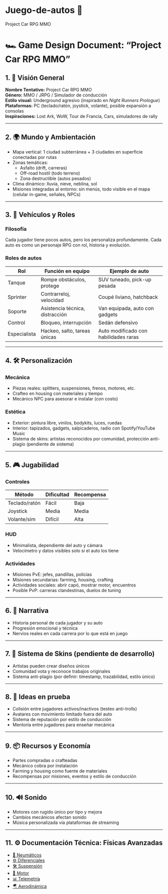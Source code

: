# Juego-de-autos 🚗
Project Car RPG MMO

# 🏎️ Game Design Document: “Project Car RPG MMO”

## 1. 🎯 Visión General

**Nombre Tentativo:** Project Car RPG MMO  
**Género:** MMO / JRPG / Simulador de conducción  
**Estilo visual:** Underground agresivo (inspirado en *Night Runners Prologue*)  
**Plataformas:** PC (teclado/ratón, joystick, volante), posible expansión a consolas  
**Inspiraciones:** Lost Ark, WoW, Tour de Francia, Cars, simuladores de rally

---

## 2. 🌍 Mundo y Ambientación

- Mapa vertical: 1 ciudad subterránea + 3 ciudades en superficie conectadas por rutas
- Zonas temáticas:
  - Asfalto (drift, carreras)
  - Off-road hostil (todo terreno)
  - Zona destructible (autos pesados)
- Clima dinámico: lluvia, nieve, neblina, sol
- Misiones integradas al entorno: sin menús, todo visible en el mapa (celular in-game, señales, NPCs)

---

## 3. 🚗 Vehículos y Roles

### Filosofía
Cada jugador tiene pocos autos, pero los personaliza profundamente. Cada auto es como un personaje RPG con rol, historia y evolución.

### Roles de autos
| Rol         | Función en equipo | Ejemplo de auto |
|-------------|------------------|------------------|
| Tanque      | Rompe obstáculos, protege | SUV tuneado, pick-up pesada |
| Sprinter    | Contrarreloj, velocidad | Coupé liviano, hatchback |
| Soporte     | Asistencia técnica, distracción | Van equipada, auto con gadgets |
| Control     | Bloqueo, interrupción | Sedán defensivo |
| Especialista| Hackeo, salto, tareas únicas | Auto modificado con habilidades raras |

---

## 4. 🛠️ Personalización

### Mecánica
- Piezas reales: splitters, suspensiones, frenos, motores, etc.
- Crafteo en housing con materiales y tiempo
- Mecánico NPC para asesorar e instalar (con costo)

### Estética
- Exterior: pintura libre, vinilos, bodykits, luces, ruedas
- Interior: tapizados, gadgets, salpicaderos, radio con Spotify/YouTube Music
- Sistema de skins: artistas reconocidos por comunidad, protección anti-plagio (pendiente de sistema)

---

## 5. 🎮 Jugabilidad

### Controles
| Método       | Dificultad | Recompensa |
|--------------|------------|------------|
| Teclado/ratón| Fácil      | Baja       |
| Joystick     | Media      | Media      |
| Volante/sim  | Difícil    | Alta       |

### HUD
- Minimalista, dependiente del auto y cámara
- Velocímetro y datos visibles solo si el auto los tiene

### Actividades
- Misiones PvE: jefes, pandillas, policías
- Misiones secundarias: farming, housing, crafting
- Actividades sociales: abrir capó, mostrar motor, encuentros
- Posible PvP: carreras clandestinas, duelos de tuning

---

## 6. 📖 Narrativa

- Historia personal de cada jugador y su auto
- Progresión emocional y técnica
- Nervios reales en cada carrera por lo que está en juego

---

## 7. 🧠 Sistema de Skins (pendiente de desarrollo)

- Artistas pueden crear diseños únicos
- Comunidad vota y reconoce trabajos originales
- Sistema anti-plagio (por definir: timestamp, trazabilidad, estilo único)

---

## 8. 🧪 Ideas en prueba

- Colisión entre jugadores activos/inactivos (testeo anti-trolls)
- Avatares con movimiento limitado fuera del auto
- Sistema de reputación por estilo de conducción
- Mentoría entre jugadores para enseñar mecánica

---

## 9. 📦 Recursos y Economía

- Partes compradas o crafteadas
- Mecánico cobra por instalación
- Farming y housing como fuente de materiales
- Recompensas por misiones, eventos y estilo de conducción

---

## 10. 🔊 Sonido

- Motores con rugido único por tipo y mejora
- Cambios mecánicos afectan sonido
- Música personalizada vía plataformas de streaming
---

## 11. ⚙️ Documentación Técnica: Físicas Avanzadas

- [🛞 Neumáticos](docs/neumaticos.md)
- [⚙️ Diferenciales](docs/diferenciales.md)
- [🛠️ Suspensión](docs/suspension.md)
- [🔋 Motor](docs/motor.md)
- [📊 Telemetría](docs/telemetria.md)
- [🪂 Aerodinámica](docs/aerodinamica.md)
